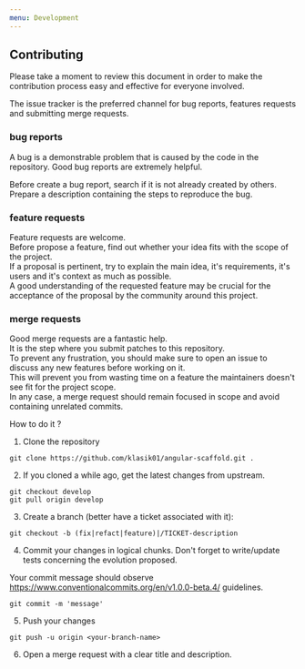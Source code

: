 ```yaml
---
menu: Development
---
```


## Contributing

Please take a moment to review this document in order to make the contribution process easy and effective for everyone involved.

The issue tracker is the preferred channel for bug reports, features requests and submitting merge requests.

### bug reports

A bug is a demonstrable problem that is caused by the code in the repository. Good bug reports are extremely helpful.

Before create a bug report, search if it is not already created by others.<br>
Prepare a description containing the steps to reproduce the bug.

### feature requests

Feature requests are welcome.<br>
Before propose a feature, find out whether your idea fits with the scope of the project.<br>
If a proposal is pertinent, try to explain the main idea, it's requirements, it's users and it's context as much as possible.<br>
A good understanding of the requested feature may be crucial for the acceptance of the proposal by the community around this project.

### merge requests

Good merge requests are a fantastic help.<br>
It is the step where you submit patches to this repository.<br>
To prevent any frustration, you should make sure to open an issue to discuss any new features before working on it.<br>
This will prevent you from wasting time on a feature the maintainers doesn't see fit for the project scope.<br>
In any case, a merge request should remain focused in scope and avoid containing unrelated commits.

How to do it ?

1. Clone the repository

```
git clone https://github.com/klasik01/angular-scaffold.git .
```

2. If you cloned a while ago, get the latest changes from upstream.

```
git checkout develop
git pull origin develop
```

3. Create a branch (better have a ticket associated with it):

```
git checkout -b (fix|refact|feature)|/TICKET-description
```

4. Commit your changes in logical chunks. Don't forget to write/update tests concerning the evolution proposed.

Your commit message should observe https://www.conventionalcommits.org/en/v1.0.0-beta.4/ guidelines.

```
git commit -m 'message'
```

5. Push your changes

```
git push -u origin <your-branch-name>
```

6. Open a merge request with a clear title and description.
